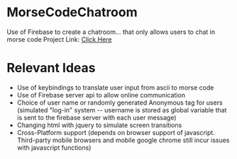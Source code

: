 # MorseCodeChatroom
Use of Firebase to create a chatroom... that only allows users to chat in morse code
Project Link: [Click Here](http://brandenkeck.com/MorseApp/MorseCodeApp.html)

# Relevant Ideas
* Use of keybindings to translate user input from ascii to morse code
* Use of Firebase server api to allow online communication
* Choice of user name or randomly generated Anonymous tag for users (simulated "log-in" system -- username is stored as global variable that is sent to the firebase server with each user message)
* Changing html with jquery to simulate screen transitions
* Cross-Platform support (depends on browser support of javascript.  Third-party mobile browsers and mobile google chrome still incur issues with javascript functions)
